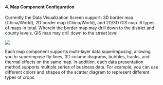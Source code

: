 #### 4. Map Component Configuration

Currently the Data Visualization Screen support: 3D border map (China/World), 2D border map (China/World), and 2D/3D GIS map.
6 types of maps in total. Wherein the border map may drill down to the district and county levels. GIS map may drill down to the street level.

![](https://github.com/jdcloudcom/cn/blob/edit/image/Data-Visualization/media/0c852ad8a6c245cb666d8b49ae507f0e.png)


Each map component supports multi-layer data superimposing, allowing you to superimpose fly-lines, 3D column diagrams, bubbles, tracks, and thermal effects on the same map. In addition, each data presentation method supports multiple series of business data. For example, you can use different colors and shapes of the scatter diagram to represent different types of crops.


